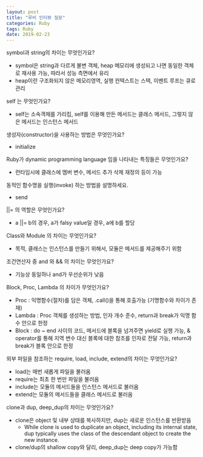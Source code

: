 ```yaml
---
layout: post
title: "루비 인터뷰 질문"
categories: Ruby
tags: Ruby
date: 2019-02-23
---
```


symbol과 string의 차이는 무엇인가요?
- symbol은 string과 다르게 불변 객체, heap 메모리에 생성되고 나면 동일한 객체로 재사용 가능, 따라서 성능 측면에서 유리
- heap이란 구조화되지 않은 메모리영역, 실행 컨텍스트는 스택, 이벤트 루프는 큐로 관리

self 는 무엇인가요?
- self는 소속객체를 가리킴, self를 이용해 만든 메서드는 클래스 메서드, 그렇지 않은 메서드는 인스턴스 메서드

생성자(constructor)을 사용하는 방법은 무엇인가요?
- initialize

Ruby가 dynamic programming language 임을 나타내는 특징들은 무엇인가요?
- 런타임시에 클래스에 멤버 변수, 메서드 추가 삭제 재정의 등이 가능

동적인 함수명을 실행(invoke) 하는 방법을 설명하세요.
- send

||= 의 역할은 무엇인가요?
- a ||= b의 경우, a가 falsy value일 경우, a에 b를 할당

Class와 Module 의 차이는 무엇인가요?
- 목적, 클래스는 인스턴스를 만들기 위해서, 모듈은 메서드를 제공해주기 위함

조건연산자 중 and 와 && 의 차이는 무엇인가요?
- 기능상 동일하나 and가 우선순위가 낮음

Block, Proc, Lambda 의 차이가 무엇인가요?
- Proc : 익명함수(절차)를 담은 객체, .call()을 통해 호출가능 (기명함수와 차이가 존재)
- Lambda : Proc 객체를 생성하는 방법, 인자 개수 준수, return과 break가 익명 함수 안으로 한정
- Block : do ~ end 사이의 코드, 메서드에 블록을 넘겨주면 yield로 실행 가능, & operator를 통해 지역 변수 대신 블록에 대한 참조를 인자로 전달 가능, return과 break가 블록 안으로 한정

외부 파일을 참조하는 require, load, include, extend의 차이는 무엇인가요?
- load는 매번 새롭게 파일을 불러옴
- require는 최초 한 번만 파일을 불러옴
- include는 모듈의 메서드들을 인스턴스 메서드로 불러옴
- extend는 모듈의 메서드들을 클래스 메서드로 불러옴

clone과 dup, deep_dup의 차이는 무엇인가요?
- clone은 object 및 내부 상태를 복사하지만, dup는 새로운 인스턴스를 반환받음
  - While clone is used to duplicate an object, including its internal state, dup typically uses the class of the descendant object to create the new instance.
- clone/dup의 shallow copy와 달리, deep_dup는 deep copy가 가능함
